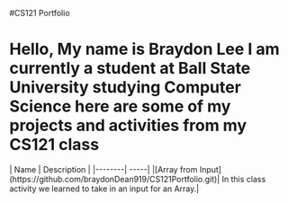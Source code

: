 #CS121 Portfolio
<h1>Hello, My name is Braydon Lee I am currently a student at Ball State University studying Computer Science here are some of my projects and activities from my CS121 class</h1>
| Name | Description |
|--------| -----|
|[Array from Input](https://github.com/braydonDean919/CS121Portfolio.git)| In this class activity we learned to take in an input for an Array.| 


